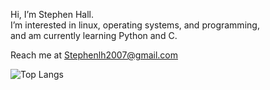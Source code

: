 Hi, I’m Stephen Hall.  
I’m interested in linux, operating systems, and programming,  
and am currently learning Python and C.

Reach me at Stephenlh2007@gmail.com

![Top Langs](https://github-readme-stats.vercel.app/api/top-langs/?username=StephenLangHall&layout=pie&theme=tokyonight)

<!---
StephenLangHall/StephenLangHall is a ✨ special ✨ repository because its `README.md` (this file) appears on your GitHub profile.
You can click the Preview link to take a look at your changes.
--->
